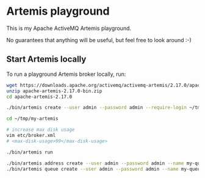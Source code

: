 # Artemis playground

This is my Apache ActiveMQ Artemis playground.

No guarantees that anything will be useful, but feel free to look around :-)

## Start Artemis locally

To run a playground Artemis broker locally, run:

```bash
wget https://downloads.apache.org/activemq/activemq-artemis/2.17.0/apache-artemis-2.17.0-bin.zip
unzip apache-artemis-2.17.0-bin.zip
cd apache-artemis-2.17.0

./bin/artemis create --user admin --password admin --require-login ~/tmp/my-artemis

cd ~/tmp/my-artemis

# increase max disk usage
vim etc/broker.xml
# <max-disk-usage>99</max-disk-usage>

./bin/artemis run

./bin/artemis address create --user admin --password admin --name my-queue --anycast --no-multicast
./bin/artemis queue create --user admin --password admin --name my-queue --address my-queue --anycast --durable --preserve-on-no-consumers --silent
```
